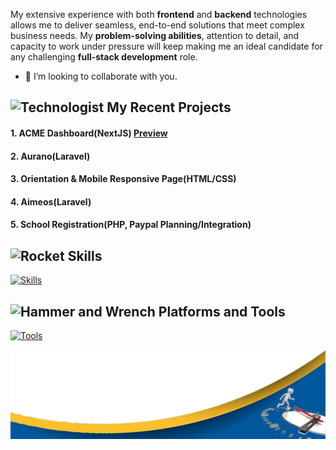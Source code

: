 
<!-- <h1 align="center"> 💯 <strong>Vladyslav</strong>, Web Developer 🎈</h1> -->

My extensive experience with both **frontend** and **backend** technologies allows me to deliver seamless, end-to-end solutions that meet complex business needs.
My **problem-solving abilities**, attention to detail, and capacity to work under pressure will keep making me an ideal candidate for any challenging **full-stack development** role.

- 👯 I’m looking to collaborate with you.

## <img src="https://raw.githubusercontent.com/Tarikul-Islam-Anik/Animated-Fluent-Emojis/master/Emojis/People/Technologist.png" alt="Technologist" width="30" height="30" /> My Recent Projects 
#### 1. ACME Dashboard(NextJS) [Preview](https://acme-nextjs-teal.vercel.app/dashboard)
#### 2. Aurano(Laravel)
#### 3. Orientation & Mobile Responsive Page(HTML/CSS)
#### 4. Aimeos(Laravel)
#### 5. School Registration(PHP, Paypal Planning/Integration)

## <img src="https://raw.githubusercontent.com/Tarikul-Islam-Anik/Animated-Fluent-Emojis/master/Emojis/Travel%20and%20places/Rocket.png" alt="Rocket" width="30" height="30" /> **Skills**  
[![Skills](https://skillicons.dev/icons?i=html,css,js,ts,react,redux,vue,vite,angular,next,nest,nuxtjs,nodejs,expressjs,php,laravel,wordpress,mysql,postgres,mongodb,graphql,materialui,tailwind,jquery,bootstrap&perline=10)](#)

## <img src="https://raw.githubusercontent.com/Tarikul-Islam-Anik/Animated-Fluent-Emojis/master/Emojis/Objects/Hammer%20and%20Wrench.png" alt="Hammer and Wrench" width="30" height="30" /> **Platforms and Tools**  
[![Tools](https://skillicons.dev/icons?i=figma,firebase,aws,azure,vercel,nginx,github,git,vscode,postman&perline=10)](#)

<!-- <img src="https://capsule-render.vercel.app/api?type=waving&color=gradient&height=100&section=footer" style="width:100%;"/> -->
![footer](assets/footer.png)
